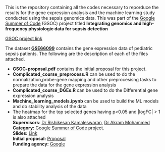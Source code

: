This is the repository containing all the codes necessary to reporduce the results for the gene expression analysis and the machine learning study conducted using the sepsis genomics data. This was part of the [Google Summer of Code](https://summerofcode.withgoogle.com/) (GSOC) project titled **Integrating genomics and high-frequency physiologic data for sepsis detection**  

[GSOC project link](https://summerofcode.withgoogle.com/organizations/5759105409482752/#5859209076277248)  

The dataset [**GSE66099**](https://www.ncbi.nlm.nih.gov/geo/query/acc.cgi?acc=GSE66099) contains the gene expression data of pediatric sepsis patients. The following are the description of each of the files attached.
* **GSOC-proposal.pdf** contains the initial proposal for this project.
* **Complicated_course_preprocess.R** can be used to do the normalization,probe-gene mapping and other preprocesisng tasks to prepare the data for the gene expression analysis
* **Complicated_course_DGEs.R** can be used to do the Differential gene expression analysis
* **Machine_learning_models.ipynb** can be used to build the ML models and do stability analysis of the data
* The heatmap for the top selected genes having p<0.05 and |logFC| > 1 is also attached  
**Supervisors**: [Dr Rishikesan Kamaleswaran](https://www.kamaleswaran.com/), [Dr Akram Mohammed](https://akram-mohammed.github.io/)  
**Category:** [Google Summer of Code](https://summerofcode.withgoogle.com/organizations/5759105409482752/#5859209076277248) project.     
**Slides:** [Link](https://drive.google.com/file/d/12hzYFZTlAtSFICj8AqjTwiGq6gXrfrT_/view?usp=sharing)  
**Initial proposal:** [Proposal](https://drive.google.com/file/d/1h9Q_7oSiNjwGm3zO6ZRPDexxbTu3XdDy/view?usp=sharing)    
**Funding agency:** [Google](https://developers.google.com/open-source/gsoc/help/student-stipends)  

